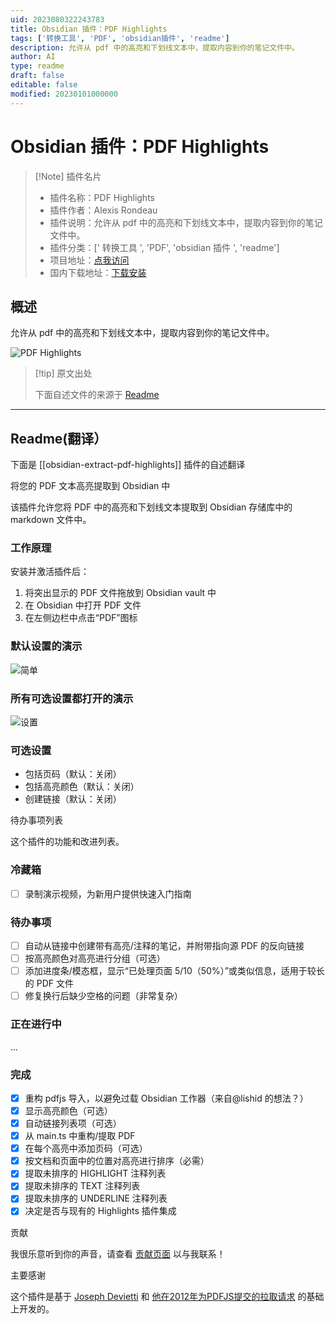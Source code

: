 ```yaml
---
uid: 2023080322243783
title: Obsidian 插件：PDF Highlights
tags: ['转换工具', 'PDF', 'obsidian插件', 'readme']
description: 允许从 pdf 中的高亮和下划线文本中，提取内容到你的笔记文件中。
author: AI
type: readme
draft: false
editable: false
modified: 20230101000000
---
```


# Obsidian 插件：PDF Highlights

> [!Note] 插件名片
> - 插件名称：PDF Highlights
> - 插件作者：Alexis Rondeau
> - 插件说明：允许从 pdf 中的高亮和下划线文本中，提取内容到你的笔记文件中。
> - 插件分类：[' 转换工具 ', 'PDF', 'obsidian 插件 ', 'readme']
> - 项目地址：[点我访问](https://github.com/akaalias/obsidian-extract-pdf-highlights)
> - 国内下载地址：[下载安装](https://pkmer.cn/products/plugin/pluginMarket/?obsidian-extract-pdf-highlights)

## 概述

允许从 pdf 中的高亮和下划线文本中，提取内容到你的笔记文件中。

![PDF Highlights](https://cdn.pkmer.cn/covers/obsidian-extract-pdf-highlights.png!pkmer)

> [!tip] 原文出处
>
>下面自述文件的来源于 [Readme](https://ghproxy.net/https://raw.githubusercontent.com/akaalias/obsidian-extract-pdf-highlights/master/README.md)
>

---

## Readme(翻译）

下面是 [[obsidian-extract-pdf-highlights]] 插件的自述翻译

将您的 PDF 文本高亮提取到 Obsidian 中

该插件允许您将 PDF 中的高亮和下划线文本提取到 Obsidian 存储库中的 markdown 文件中。

### 工作原理

安装并激活插件后：

1. 将突出显示的 PDF 文件拖放到 Obsidian vault 中
2. 在 Obsidian 中打开 PDF 文件
3. 在左侧边栏中点击“PDF”图标

### 默认设置的演示

![简单](https://github.com/akaalias/obsidian-extract-pdf-highlights/blob/main/simple.gif?raw=true)

### 所有可选设置都打开的演示

![设置](https://github.com/akaalias/obsidian-extract-pdf-highlights/blob/main/settings.gif?raw=true)

### 可选设置

- 包括页码（默认：关闭）
- 包括高亮颜色（默认：关闭）
- 创建链接（默认：关闭）

待办事项列表

这个插件的功能和改进列表。

### 冷藏箱

- [ ] 录制演示视频，为新用户提供快速入门指南

### 待办事项

- [ ] 自动从链接中创建带有高亮/注释的笔记，并附带指向源 PDF 的反向链接
- [ ] 按高亮颜色对高亮进行分组（可选）
- [ ] 添加进度条/模态框，显示“已处理页面 5/10（50%）”或类似信息，适用于较长的 PDF 文件
- [ ] 修复换行后缺少空格的问题（非常复杂）

### 正在进行中

...

### 完成

- [x] 重构 pdfjs 导入，以避免过载 Obsidian 工作器（来自@lishid 的想法？）
- [x] 显示高亮颜色（可选）
- [x] 自动链接列表项（可选）
- [x] 从 main.ts 中重构/提取 PDF
- [x] 在每个高亮中添加页码（可选）
- [x] 按文档和页面中的位置对高亮进行排序（必需）
- [x] 提取未排序的 HIGHLIGHT 注释列表
- [x] 提取未排序的 TEXT 注释列表
- [x] 提取未排序的 UNDERLINE 注释列表
- [x] 决定是否与现有的 Highlights 插件集成

贡献

我很乐意听到你的声音，请查看 [贡献页面](CONTRIBUTING.md) 以与我联系！

主要感谢

这个插件是基于 [Joseph Devietti](https://github.com/devietti/) 和 [他在2012年为PDFJS提交的拉取请求](https://github.com/devietti/pdf.js/commit/9116f2cddddd5327d84167a98d92c0de42de94fd) 的基础上开发的。
